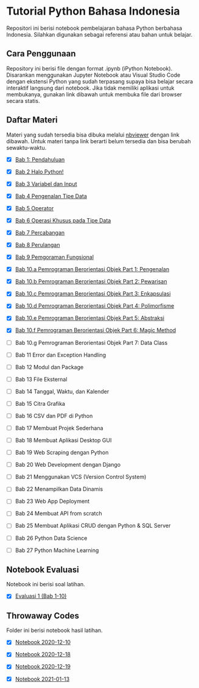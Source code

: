 # Tutorial Python Bahasa Indonesia
Repositori ini berisi notebook pembelajaran bahasa Python berbahasa Indonesia. Silahkan digunakan sebagai referensi atau bahan untuk belajar.

## Cara Penggunaan
Repository ini berisi file dengan format .ipynb (iPython Notebook). Disarankan menggunakan Jupyter Notebook atau Visual Studio Code dengan ekstensi Python yang sudah terpasang supaya bisa belajar secara interaktif langsung dari notebook. Jika tidak memiliki aplikasi untuk membukanya, gunakan link dibawah untuk membuka file dari browser secara statis.

## Daftar Materi
Materi yang sudah tersedia bisa dibuka melalui [nbviewer](https://nbviewer.jupyter.org) dengan link dibawah. Untuk materi tanpa link berarti belum tersedia dan bisa berubah sewaktu-waktu.

- [x] [Bab 1: Pendahuluan](https://nbviewer.jupyter.org/github/psychohaxer/tutorial-python-bahasa-indonesia/blob/master/pelajaran/01_Bab_1_Pendahuluan.ipynb)

- [x] [Bab 2 Halo Python!](https://nbviewer.jupyter.org/github/psychohaxer/tutorial-python-bahasa-indonesia/blob/master/pelajaran/02_Bab_2_Halo_Python.ipynb)

- [x] [Bab 3 Variabel dan Input](https://nbviewer.jupyter.org/github/psychohaxer/tutorial-python-bahasa-indonesia/blob/master/pelajaran/03_Bab_3_Variabel_dan_Input.ipynb)

- [x] [Bab 4 Pengenalan Tipe Data](https://nbviewer.jupyter.org/github/psychohaxer/tutorial-python-bahasa-indonesia/blob/master/pelajaran/04_Bab_4_Tipe_Data.ipynb)

- [x] [Bab 5 Operator](https://nbviewer.jupyter.org/github/psychohaxer/tutorial-python-bahasa-indonesia/blob/master/pelajaran/05_Bab_5_Operator.ipynb)

- [x] [Bab 6 Operasi Khusus pada Tipe Data](https://nbviewer.jupyter.org/github/psychohaxer/tutorial-python-bahasa-indonesia/blob/master/pelajaran/06_Bab_6_Operasi_Tipe_Data_.ipynb)

- [x] [Bab 7 Percabangan](https://nbviewer.jupyter.org/github/psychohaxer/tutorial-python-bahasa-indonesia/blob/master/pelajaran/07_Bab_7_Percabangan.ipynb)

- [x] [Bab 8 Perulangan](https://nbviewer.jupyter.org/github/psychohaxer/tutorial-python-bahasa-indonesia/blob/master/pelajaran/08_Bab_8_Perulangan.ipynb)

- [x] [Bab 9 Pemgoraman Fungsional](https://nbviewer.jupyter.org/github/psychohaxer/tutorial-python-bahasa-indonesia/blob/master/pelajaran/09_Bab_9_Pemrograman_Fungsional.ipynb)

- [x] [Bab 10.a Pemrograman Berorientasi Objek Part 1: Pengenalan](https://nbviewer.jupyter.org/github/psychohaxer/tutorial-python-bahasa-indonesia/blob/master/pelajaran/10_Bab_10a_OOP_Pengenalan.ipynb)

- [x] [Bab 10.b Pemrograman Berorientasi Objek Part 2: Pewarisan](https://nbviewer.jupyter.org/github/psychohaxer/tutorial-python-bahasa-indonesia/blob/master/pelajaran/11_Bab_10b_OOP_Pewarisan.ipynb)

- [x] [Bab 10.c Pemrograman Berorientasi Objek Part 3: Enkapsulasi](https://nbviewer.jupyter.org/github/psychohaxer/tutorial-python-bahasa-indonesia/blob/master/pelajaran/12_Bab_10c_OOP_Enkapsulasi.ipynb)

- [x] [Bab 10.d Pemrograman Berorientasi Objek Part 4: Polimorfisme](https://nbviewer.jupyter.org/github/psychohaxer/tutorial-python-bahasa-indonesia/blob/master/pelajaran/13_Bab_10d_OOP_Polimorfisme.ipynb)

- [x] [Bab 10.e Pemrograman Berorientasi Objek Part 5: Abstraksi](https://nbviewer.jupyter.org/github/psychohaxer/tutorial-python-bahasa-indonesia/blob/master/pelajaran/14_Bab_10e_OOP_Abstraksi.ipynb)

- [x] [Bab 10.f Pemrograman Berorientasi Objek Part 6: Magic Method](https://nbviewer.jupyter.org/github/psychohaxer/tutorial-python-bahasa-indonesia/blob/master/pelajaran/15_Bab_10f_OOP_Magic_Method.ipynb)

- [ ] Bab 10.g Pemrograman Berorientasi Objek Part 7: Data Class

- [ ] Bab 11 Error dan Exception Handling

- [ ] Bab 12 Modul dan Package

- [ ] Bab 13 File Eksternal

- [ ] Bab 14 Tanggal, Waktu, dan Kalender

- [ ] Bab 15 Citra Grafika

- [ ] Bab 16 CSV dan PDF di Python

- [ ] Bab 17 Membuat Projek Sederhana

- [ ] Bab 18 Membuat Aplikasi Desktop GUI

- [ ] Bab 19 Web Scraping dengan Python

- [ ] Bab 20 Web Development dengan Django

- [ ] Bab 21 Menggunakan VCS (Version Control System)

- [ ] Bab 22 Menampilkan Data Dinamis

- [ ] Bab 23 Web App Deployment

- [ ] Bab 24 Membuat API from scratch

- [ ] Bab 25 Membuat Aplikasi CRUD dengan Python & SQL Server

- [ ] Bab 26 Python Data Science

- [ ] Bab 27 Python Machine Learning

## Notebook Evaluasi
Notebook ini berisi soal latihan.

- [x] [Evaluasi 1 (Bab 1-10)](https://nbviewer.jupyter.org/github/psychohaxer/tutorial-python-bahasa-indonesia/blob/master/evaluasi/eval1.ipynb)

## Throwaway Codes
Folder ini berisi notebook hasil latihan.

- [x] [Notebook 2020-12-10](https://nbviewer.jupyter.org/github/psychohaxer/tutorial-python-bahasa-indonesia/blob/master/throwaway-codes/2020-12-10.ipynb)

- [x] [Notebook 2020-12-18](https://nbviewer.jupyter.org/github/psychohaxer/tutorial-python-bahasa-indonesia/blob/master/throwaway-codes/2020-12-18.ipynb)

- [x] [Notebook 2020-12-19](https://nbviewer.jupyter.org/github/psychohaxer/tutorial-python-bahasa-indonesia/blob/master/throwaway-codes/2020-12-19.ipynb)

- [x] [Notebook 2021-01-13](https://nbviewer.jupyter.org/github/psychohaxer/tutorial-python-bahasa-indonesia/blob/master/throwaway-codes/2021-01-13.ipynb)
